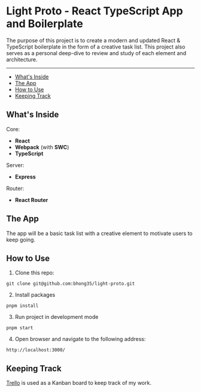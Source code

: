 # Light Proto - React TypeScript App and Boilerplate

The purpose of this project is to create a modern and updated React & TypeScript boilerplate in the form of a creative task list. This project also serves as a personal deep-dive to review and study of each element and architecture.

---
- [What's Inside](#whats-inside)
- [The App](#the-app)
- [How to Use](#how-to-use)
- [Keeping Track](#keeping-track)

## What's Inside

Core:
- **React**
- **Webpack** (with **SWC**)
- **TypeScript**

Server:
- **Express**

Router:
- **React Router**

## The App

The app will be a basic task list with a creative element to motivate users to keep going.

## How to Use

1. Clone this repo:

`git clone git@github.com:bhong35/light-proto.git`

2. Install packages

`pnpm install`

3. Run project in development mode

`pnpm start`

4. Open browser and navigate to the following address:

`http://localhost:3000/`

## Keeping Track

[Trello](https://trello.com/b/xtLEr7S9/light-proto) is used as a Kanban board to keep track of my work.